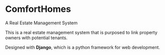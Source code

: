 # ComfortHomes
A Real Estate Management System
<p>This is a real estate management system that is purposed to link property owners with potential tenants.</p>
<p>Designed with <b>Django</b>, which is a python framework for web development.</p>
